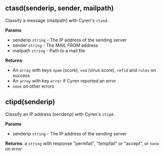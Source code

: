 ## ctasd(senderip, sender, mailpath)

Classify a message (mailpath) with Cyren's `ctasd`.

**Params**

- senderip `string` - The IP address of the sending server
- sender `string` - The MAIL FROM address
- mailpath `string` - Path to a mail file

**Returns**:
* An `array` with keys `spam` (score), `vod` (virus score), `refid` and `rules` on success
* An `array` with key `error` if Cyren reported an error
* `none` on other errors

## ctipd(senderip)

Classify an IP address (senderip) with Cyren's `ctipd`.

**Params**

- senderip `string` - The IP address of the sending server

**Returns**: a `string` with response "permfail", "tempfail" or "accept", or `none` on error
